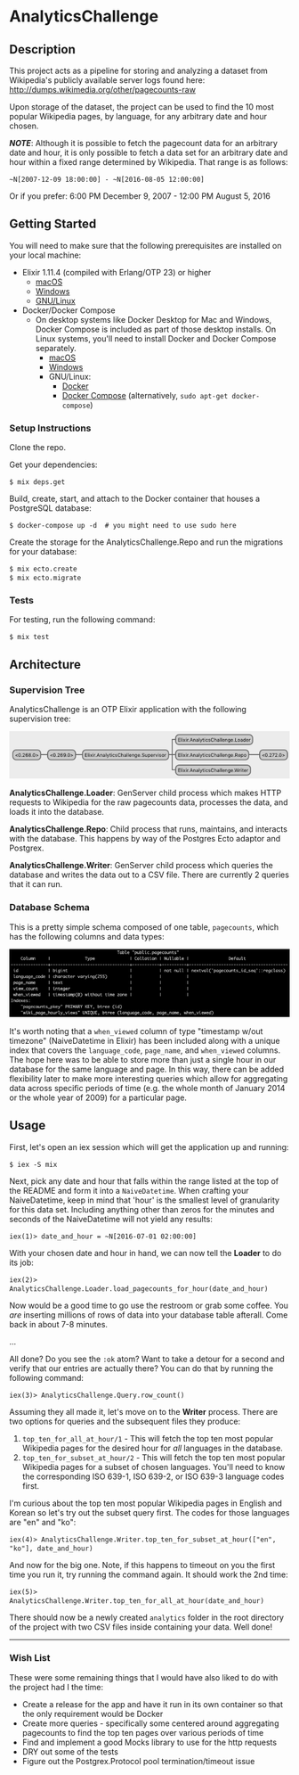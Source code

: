 # AnalyticsChallenge

## Description

This project acts as a pipeline for storing and analyzing a dataset from Wikipedia's publicly available server logs found here: http://dumps.wikimedia.org/other/pagecounts-raw

Upon storage of the dataset, the project can be used to find the 10 most popular Wikipedia pages, by language, for any arbitrary date and hour chosen.

***NOTE***: Although it is possible to fetch the pagecount data for an arbitrary date and hour, it is only possible to fetch a data set for an arbitrary date and hour within a fixed range determined by Wikipedia. That range is as follows:

    ~N[2007-12-09 18:00:00] - ~N[2016-08-05 12:00:00]

Or if you prefer: 6:00 PM December 9, 2007 - 12:00 PM August 5, 2016

## Getting Started

You will need to make sure that the following prerequisites are installed on your local machine:
- Elixir 1.11.4 (compiled with Erlang/OTP 23) or higher
    - [macOS](https://elixir-lang.org/install.html#macos)
    - [Windows](https://elixir-lang.org/install.html#windows)
    - [GNU/Linux](https://elixir-lang.org/install.html#gnulinux) 
- Docker/Docker Compose
    - On desktop systems like Docker Desktop for Mac and Windows, Docker Compose is included as part of those desktop installs. On Linux systems, you'll need to install Docker and Docker Compose separately.
        - [macOS](https://docs.docker.com/desktop/mac/install/)
        - [Windows](https://docs.docker.com/desktop/windows/install/)
        - GNU/Linux:
            - [Docker](https://docs.docker.com/engine/install/)
            - [Docker Compose](https://docs.docker.com/compose/install/) (alternatively, `sudo apt-get docker-compose`)

### Setup Instructions

Clone the repo.

Get your dependencies:

    $ mix deps.get

Build, create, start, and attach to the Docker container that houses a PostgreSQL database:

    $ docker-compose up -d  # you might need to use sudo here 

Create the storage for the AnalyticsChallenge.Repo and run the migrations for your database:

    $ mix ecto.create
    $ mix ecto.migrate

### Tests

For testing, run the following command:

    $ mix test

## Architecture

### Supervision Tree

AnalyticsChallenge is an OTP Elixir application with the following supervision tree:

![AnalyticsChallenge Supervision Tree](https://github.com/CoitThomas/analytics_challenge/blob/master/images/supervision_tree.png)

**AnalyticsChallenge.Loader**: GenServer child process which makes HTTP requests to Wikipedia for the raw pagecounts data, processes the data, and loads it into the database.

**AnalyticsChallenge.Repo**: Child process that runs, maintains, and interacts with the database. This happens by way of the Postgres Ecto adaptor and Postgrex.

**AnalyticsChallenge.Writer**: GenServer child process which queries the database and writes the data out to a CSV file. There are currently 2 queries that it can run.

### Database Schema

This is a pretty simple schema composed of one table, `pagecounts`, which has the following columns and data types:

![Pagecounts Table](https://github.com/CoitThomas/analytics_challenge/blob/master/images/pagecounts_table.png)

It's worth noting that a `when_viewed` column of type "timestamp w/out timezone" (NaiveDatetime in Elixir) has been included along with a unique index that covers the `language_code`, `page_name`, and `when_viewed` columns. The hope here was to be able to store more than just a single hour in our database for the same language and page. In this way, there can be added flexibility later to make more interesting queries which allow for aggregating data across specific periods of time (e.g. the whole month of January 2014 or the whole year of 2009) for a particular page.

## Usage

First, let's open an iex session which will get the application up and running:

    $ iex -S mix

Next, pick any date and hour that falls within the range listed at the top of the README and form it into a `NaiveDatetime`. When crafting your NaiveDatetime, keep in mind that 'hour' is the smallest level of granularity for this data set. Including anything other than zeros for the minutes and seconds of the NaiveDatetime will not yield any results:

    iex(1)> date_and_hour = ~N[2016-07-01 02:00:00]

With your chosen date and hour in hand, we can now tell the **Loader** to do its job:

    iex(2)> AnalyticsChallenge.Loader.load_pagecounts_for_hour(date_and_hour)

Now would be a good time to go use the restroom or grab some coffee. You *are* inserting millions of rows of data into your database table afterall. Come back in about 7-8 minutes.

...

All done? Do you see the `:ok` atom? Want to take a detour for a second and verify that our entries are actually there? You can do that by running the following command:

    iex(3)> AnalyticsChallenge.Query.row_count()

Assuming they all made it, let's move on to the **Writer** process. There are two options for queries and the subsequent files they produce:
1. `top_ten_for_all_at_hour/1` - This will fetch the top ten most popular Wikipedia pages for the desired hour for *all* languages in the database.
2. `top_ten_for_subset_at_hour/2` - This will fetch the top ten most popular Wikipedia pages for a subset of chosen languages. You'll need to know the corresponding ISO 639-1, ISO 639-2, or ISO 639-3 language codes first.

I'm curious about the top ten most popular Wikipedia pages in English and Korean so let's try out the subset query first. The codes for those languages are "en" and "ko":

    iex(4)> AnalyticsChallenge.Writer.top_ten_for_subset_at_hour(["en", "ko"], date_and_hour)

And now for the big one. Note, if this happens to timeout on you the first time you run it, try running the command again. It should work the 2nd time:

    iex(5)> AnalyticsChallenge.Writer.top_ten_for_all_at_hour(date_and_hour)

There should now be a newly created `analytics` folder in the root directory of the project with two CSV files inside containing your data. Well done!

---

### Wish List

These were some remaining things that I would have also liked to do with the project had I the time:
- Create a release for the app and have it run in its own container so that the only requirement would be Docker
- Create more queries - specifically some centered around aggregating pagecounts to find the top ten pages over various periods of time
- Find and implement a good Mocks library to use for the http requests
- DRY out some of the tests
- Figure out the Postgrex.Protocol pool termination/timeout issue
